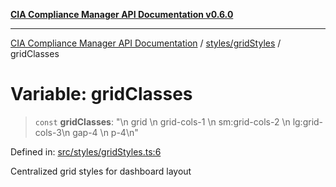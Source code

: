 [**CIA Compliance Manager API Documentation v0.6.0**](../../../README.md)

***

[CIA Compliance Manager API Documentation](../../../modules.md) / [styles/gridStyles](../README.md) / gridClasses

# Variable: gridClasses

> `const` **gridClasses**: "\n  grid \n  grid-cols-1 \n  sm:grid-cols-2 \n  lg:grid-cols-3\n  gap-4 \n  p-4\n"

Defined in: [src/styles/gridStyles.ts:6](https://github.com/Hack23/cia-compliance-manager/blob/ca083b463223765b22422b66b3a43930241849bd/src/styles/gridStyles.ts#L6)

Centralized grid styles for dashboard layout
